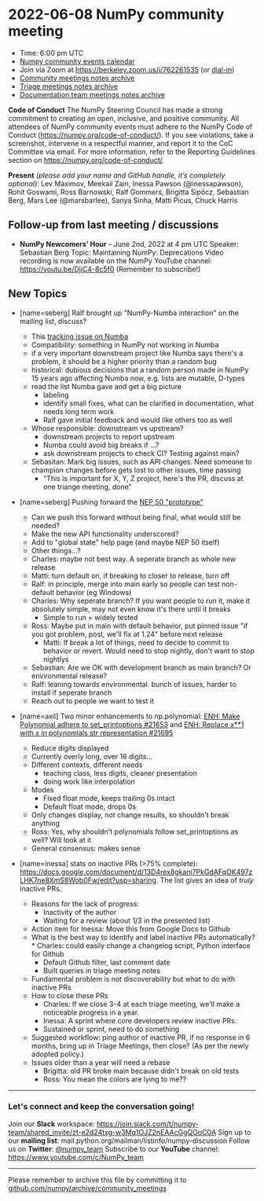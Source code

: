 # 2022-06-08 NumPy community meeting


- Time: 6:00 pm UTC
- [Numpy community events calendar](https://scientific-python.org/calendars/)
- Join via Zoom at https://berkeley.zoom.us/j/762261535 (or [dial-in](https://berkeley.zoom.us/u/aC3ENhycM))
- [Community meetings notes archive](https://github.com/numpy/archive/tree/main/community_meetings)
- [Triage meetings notes archive](https://github.com/numpy/archive/tree/master/triage_meetings)
- [Documentation team meetings notes archive](https://github.com/numpy/archive/tree/main/docs_team_meetings)

**Code of Conduct**
The NumPy Steering Council has made a strong commitment to creating an open, inclusive, and positive community. 
All attendees of NumPy community events must adhere to the NumPy Code of Conduct (https://numpy.org/code-of-conduct/). 
If you see violations, take a screenshot, intervene in a respectful manner, and report it to the CoC Committee via email. For more information, refer to the Reporting Guidelines section on https://numpy.org/code-of-conduct/.


**Present** *(please add your name and GitHub handle, it’s completely optional)*: Lev Maximov, Meekail Zain, Inessa Pawson (@inessapawson), Rohit Goswami, Ross Barnowski, Ralf Gommers, Brigitta Sipőcz, Sebastian Berg, Mars Lee (@marsbarlee), Sanya Sinha, Matti Picus, Chuck Harris


## Follow-up from last meeting / discussions


* **NumPy Newcomers’ Hour** – June 2nd, 2022 at 4 pm UTC
  Speaker: Sebastian Berg
  Topic: Maintaining NumPy: Deprecations
  Video recording is now available on the NumPy YouTube channel: https://youtu.be/DjiC4-8c5f0
  (Remember to subscribe!)


## New Topics

* [name=seberg] Ralf brought up "NumPy-Numba interaction" on the mailing list, discuss?
  - This [tracking issue on Numba](https://github.com/numba/numba/issues/8008)
  - Compatibility: something in NumPy not working in Numba
  - if a very important downstream project like Numba says there's a problem, it should be a higher priority than a random bug
  - historical: dubious decisions that a random person made in NumPy 15 years ago affecting Numba now, e.g. lists are mutable, D-types
  - read the list Numba gave and get a big picture
      - labeling
      - identify small fixes, what can be clarified in documentation, what needs long term work
      - Ralf gave initial feedback and would like others too as well
  - Whose responsible: downstream vs upstream?
      - downstream projects to report upstream
      - Numba could avoid big breaks if ...?
      - ask downstream projects to check CI? Testing against main?
  - Sebasitan: Mark big issues, such as API changes. Need someone to champion changes before gets lost to other issues, time passing
      - "This is important for X, Y, Z project, here's the PR, discuss at one triange meeting, done"

* [name=seberg] Pushing forward the [NEP 50 "prototype"](https://github.com/numpy/numpy/pull/21626)
    * Can we push this forward without being final, what would still be needed?
    * Make the new API functionality underscored?
    * Add to "global state" help page (and maybe NEP 50 itself)
    * Other things...?
    - Charles: maybe not best way. A seperate branch as whole new release
    - Matti: turn default on, if breaking to closer to release, turn off
    - Ralf: in principle, merge into main early so people can test non-default behavior (eg Windows)
    - Charles: Why seperate branch? If you want people to run it, make it absolutely simple, may not even know it's there until it breaks
        - Simple to run = widely tested
    - Ross: Maybe put in main with default behavior, put pinned issue "if you got problem, post, we'll fix at 1.24" before next release
        - Matti: If break a lot of things, need to decide to commit to behavior or revert. Would need to stop nightly, don't want to stop nightlys
    - Sebastian: Are we OK with development branch as main branch? Or environmental release?
    - Ralf: leaning towards environmental. bunch of issues, harder to install if seperate branch
    - Reach out to people we want to test it

* [name=axil] Two minor enhancements to np.polynomial: [ENH: Make Polynomial adhere to set_printoptions #21653](https://github.com/numpy/numpy/issues/21653) and [ENH: Replace x**1 with x in polynomials str representation #21695](https://github.com/numpy/numpy/issues/21695)
    * Reduce digits displayed
    * Currently overly long, over 16 digits...
    * Different contexts, different needs
        * teaching class, less digits, cleaner presentation
        * doing work like interpolation
    * Modes
        * Fixed float mode, keeps trailing 0s intact
        * Default float mode, drops 0s
    * Only changes display, not change results, so shouldn't break anything
    * Ross: Yes, why shouldn't polynomials follow set_printoptions as well? Will look at it
    * General consensus: makes sense

* [name=inessa] stats on inactive PRs (>75% complete): https://docs.google.com/document/d/13D4rex8gkani7PkGdAFqOK497zLHK7ne8XmS8Wob0Fw/edit?usp=sharing.
The list gives an idea of *truly* inactive PRs. 
    * Reasons for the lack of progress:
        * Inactivity of the author
        * Waiting for a review (about 1/3 in the presented list)
    * Action item for Inessa: Move this from Google Docs to Github
    * What is the best way to identify and label inactive PRs automatically?
            * Charles: could easily change a changelog script, Python interface for Github
        * Default Github filter, last comment date
        * Built queries in triage meeting notes
    * Fundamental problem is not discoverability but what to do with inactive PRs
    * How to close these PRs
        * Charles: If we close 3-4 at each triage meeting, we'll make a noticeable progress in a year.
        * Inessa: A sprint where core developers review inactive PRs.
        * Sustained or sprint, need to do something
    * Suggested workflow: ping author of inactive PR, if no response in 6 months, bring up in Triage Meetings, then close? (As per the newly adopted policy.)
    * Issues older than a year will need a rebase
        * Brigitta: old PR broke main because didn't break on old tests
        * Ross: You mean the colors are lying to me??
---
### Let's connect and keep the conversation going!
Join our **Slack** workspace: https://join.slack.com/t/numpy-team/shared_invite/zt-e2d24txg-w3Mq1OJZ2nEAAcGgQOoC0A
Sign up to our **mailing list**: mail.python.org/mailman/listinfo/numpy-discussion
Follow us on **Twitter**: [@numpy_team](https://twitter.com/numpy_team)
Subscribe to our **YouTube** channel: https://www.youtube.com/c/NumPy_team

---
Please remember to archive this file by committing it to [github.com/numpy/archive/community_meetings](https://github.com/numpy/archive/tree/main/community_meetings)



